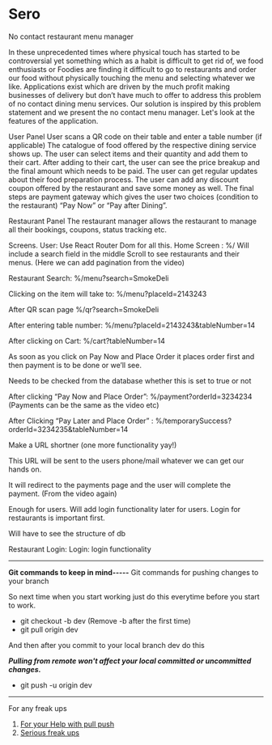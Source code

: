 # Sero
No contact restaurant menu manager

In these unprecedented times where physical touch has started to be controversial yet something which as a habit is difficult to get rid of, we food enthusiasts or Foodies are finding it difficult to go to restaurants and order our food without physically touching the menu and selecting whatever we like. Applications exist which are driven by the much profit making businesses of delivery but don’t have much to offer to address this problem of no contact dining menu services. Our solution is inspired by this problem statement and we present the no contact menu manager. Let's look at the features of the application.

User Panel
User scans a QR code on their table and enter a table number (if applicable)
The catalogue of food offered by the respective dining service shows up. 
The user can select items and their quantity and add them to their cart.
After adding to their cart, the user can see the price breakup and the final amount which needs to be paid. 
The user can get regular updates about their food preparation process.
The user can add any discount coupon offered by the restaurant and save some money as well. 
The final steps are payment gateway which gives the user two choices (condition to the restaurant) “Pay Now” or “Pay after Dining”.

Restaurant Panel
The restaurant manager allows the restaurant to manage all their bookings, coupons, status tracking etc. 


Screens.
User:
Use React Router Dom for all this.
Home Screen : %/ 
Will include a search field in the middle
Scroll to see restaurants and their menus. (Here we can add pagination from the video)

Restaurant Search: %/menu?search=SmokeDeli

Clicking on the item will take to: %/menu?placeId=2143243

After QR scan page %/qr?search=SmokeDeli

After entering table number: %/menu?placeId=2143243&tableNumber=14

After clicking on Cart: %/cart?tableNumber=14
    
As soon as you click on Pay Now and Place Order it places order first and then payment is to be done or we’ll see.

Needs to be checked from the database whether this is set to true or not

After clicking “Pay Now and Place Order”: %/payment?orderId=3234234 (Payments can be the same as the video etc)
    
After Clicking “Pay Later and Place Order” : %/temporarySuccess?orderId=3234235&tableNumber=14

Make a URL shortner (one more functionality yay!)

This URL will be sent to the users phone/mail whatever we can get our hands on.

It will redirect to the payments page and the user will complete the payment. (From the video again)

Enough for users.
Will add login functionality later for users. Login for restaurants is important first.



Will have to see the structure of db

Restaurant Login:
Login: login functionality 

********************************************************************************************************
**Git commands to keep in mind-----**
Git commands for pushing changes to your branch

So next time when you start working just do this everytime before you start to work.

- git checkout -b dev             (Remove -b after the first time)
- git pull origin dev

And then after you commit to your local branch dev do this

***Pulling from remote won't affect your local committed or uncommitted changes.***

- git push -u origin dev

*****************************************************************************************

For any freak ups
1. [For your Help with pull push](https://happygitwithr.com/pull-tricky.html#git-pull-with-local-commits)
2. [Serious freak ups](https://ohshitgit.com/)


